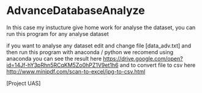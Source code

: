 # AdvanceDatabaseAnalyze

In this case my instucture give home work for analyse the dataset, you can run this program for any analyse dataset  

if you want to analyse any dataset edit and change file [data_adv.txt] and then run this program with anaconda / python we recomend using anaconda
you can see the result here  https://drive.google.com/open?id=14Jf-hY3pRhn5RCqKM5Zo0hPZ1V9et1h6 and to convert file to csv here http://www.minipdf.com/scan-to-excel/jpg-to-csv.html

[Project UAS]
